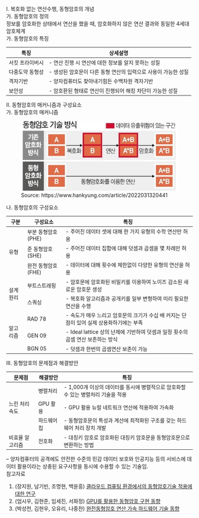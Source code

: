 <div class="post-wrap">
  <div class="para">
    <div class="para-title">
      I. 복호화 없는 연산수행, 동형암호의 개념
    </div>
    <div class="para-cntnt">
	<div class="para">
		<div class="para-title">
		  가. 동형암호의 정의
		</div>
		<div class="para-cntnt">
			정보를 암호화한 상태에서 연산을 했을 때, 암호화하지 않은 연산 결과와 동일한 4세대 암호체계
		</div>
	  </div>
	  <div class="para">
		<div class="para-title">
		  가. 동형암호의 특징
		</div>
		<div class="para-cntnt">
		  <table class="post-table">
			<thead>
				<tr>
					<th>특징</th>
					<th>상세설명</th>
				</tr>
			</thead>
			<tbody>
				<tr>
					<td>서킷 프라이버시</td>
					<td>- 연산 진행 시 연산에 대한 정보를 알지 못하는 성질</td>
				</tr>
				<tr>
					<td>다중도약 동형성</td>
					<td>- 생성된 암호문이 다른 동형 연산의 입력으로 사용이 가능한 성질</td>
				</tr>
				<tr>
					<td>격자기반</td>
					<td>- 양자컴퓨터도 찾아내기힘든 수백차원 격자기반</td>
				</tr>
				<tr>
					<td>보안성</td>
					<td>- 암호환된 형태로 연산이 진행되어 해킹 차단이 가능한 성질</td>
				</tr>
			</tbody>
          </table>
		</div>
	  </div>
    </div>
  </div>
  
  <div class="para">
    <div class="para-title">
      II. 동형암호의 매커니즘과 구성요소
    </div>
    <div class="para-cntnt">
      <div class="para">
        <div class="para-title">
          가. 동형암호의 매커니즘
        </div>
        <div class="para-cntnt">
          <figure class="post-figure">
            <img src="/assets/img/posts/동형암호.png" alt="동형암호">
            <figcaption>Source: https://www.hankyung.com/article/2022031320441</figcaption>
          </figure>
        </div>
      </div>
      <div class="para">
        <div class="para-title">
          나. 동형암호의 구성요소
        </div>
        <div class="para-cntnt">
          <table class="post-table">
			<thead>
				<tr>
					<th>구분</th>
					<th>구성요소</th>
					<th>특징</th>
				</tr>
			</thead>
			<tbody>
				<tr>
					<td rowspan="3">유형</td>
					<td>부분 동형암호 (PHE)</td>
					<td>- 주어진 데이터 셋에 대해 한 가지 유형의 수학 연산만 허용</td>
				</tr>
				<tr>
					<td>준 동형암호 (SHE)</td>
					<td>- 주어진 데이터 집합에 대해 덧셈과 곱셈을 몇 차례만 허용</td>
				</tr>
				<tr>
					<td>완전 동형암호 (FHE)</td>
					<td>- 데이터에 대해 횟수에 제한없이 다양한 유형의 연산을 허용</td>
				</tr>
				<tr>
					<td rowspan="2">설계원리</td>
					<td>부트스트래핑</td>
					<td>- 암호문에 암호화된 비밀키를 이용하여 노이즈 감소된 새로운 암호문 생성</td>
				</tr>
				<tr>
					<td>스쿼싱</td>
					<td>- 복호화 알고리즘과 공개키를 일부 변형하여 미리 필요한 연산을 수행</td>
				</tr>
				<tr>
					<td rowspan="3">알고리즘</td>
					<td>RAD 78</td>
					<td>- 속도가 매우 느리고 암호문의 크기가 수십 배 커지는 단점이 있어 실제 상용화하기에는 부족</td>
				</tr>
				<tr>
					<td>GEN 09</td>
					<td>- Ideal lattice 상의 난제에 기반하여 덧셈과 일정 횟수의 곱셈 연산 보존하는 방식</td>
				</tr>
				<tr>
					<td>BGN 05</td>
					<td>- 덧셈과 한번의 곱셈연산 보존이 가능</td>
				</tr>
			</tbody>
          </table>
        </div>
      </div>
    </div>
  </div>
  

  <div class="para">
    <div class="para-title">
      III. 동형암호의 문제점과 해결방안
    </div>
    <div class="para-cntnt">
      <table class="post-table">
        <thead>
            <tr>
              <th>문제점</th>
              <th>해결방안</th>
              <th>특징</th>
            </tr>
        </thead>
        <tbody>
          <tr>
            <td rowspan="3">느린 처리속도</td>
            <td>병렬처리</td>
            <td>- 1,000개 이상의 데이터를 동시에 병렬적으로 암호화할 수 있는 병렬처리 기술을 적용</td>
          </tr>
          <tr>
            <td>GPU 활용</td>
            <td>- GPU 활용 뉴럴 네트워크 연산에 적용하여 가속화</td>
          </tr>
		  <tr>
            <td>하드웨어 칩</td>
            <td>- 동형암호문의 특성과 계산에 최적화된 구조를 갖는 하드웨어 처리 장치 개발</td>
          </tr>
          <tr>
            <td>비효율 알고리즘</td>
            <td>전호화</td>
            <td>- 대칭키 암호로 암호화된 대칭키 암호문을 동형암호문으로 변환하는 방법</td>
          </tr>
        </tbody>
      </table>
    </div>
  </div>
</div>
&ndash; 양자컴퓨터의 공격에도 안전한 수준의 민감 데이터 보호와 인공지능 등의 서비스에 데이터 활용이라는 상충된 요구사항을 동시에 수용할 수 있는 기술임.

<div class="refr-wrap">
  <div class="refr-title">
      참고자료
  </div>
  <ol class="refr-list">
    <li>(장지원,  남기빈,  조명현,  백윤흥) <a target="_blank" href="https://scienceon.kisti.re.kr/srch/selectPORSrchArticle.do?cn=NPAP13264110">클라우드 컴퓨팅 환경에서의 동형암호기술 적용에 대한 연구</a></li>
	<li>(엄시우, 김현준, 임세진, 서화정) <a target="_blank" href="https://manuscriptlink-society-file.s3-ap-northeast-1.amazonaws.com/kips/conference/ack2022/presentation/KIPS_C2022B0127.pdf">GPU를 활용한 동형암호 구현 동향</a></li>
	<li>(박성천, 김현우, 오유리, 나중찬) <a target="_blank" href="https://ettrends.etri.re.kr/ettrends/193/0905193001/001-012_%EB%B0%95%EC%84%B1%EC%B2%9C_193%ED%98%B8.pdf">완전동형암호 연산 가속 하드웨어 기술 동향</a></li>
  </ol>
</div>
